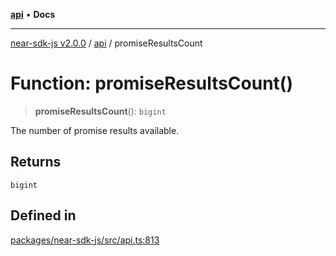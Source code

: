 [**api**](../README.md) • **Docs**

***

[near-sdk-js v2.0.0](../../packages.md) / [api](../README.md) / promiseResultsCount

# Function: promiseResultsCount()

> **promiseResultsCount**(): `bigint`

The number of promise results available.

## Returns

`bigint`

## Defined in

[packages/near-sdk-js/src/api.ts:813](https://github.com/near/near-sdk-js/blob/b58ac04fc6dff2f1120e9098c0cb059493486598/packages/near-sdk-js/src/api.ts#L813)
